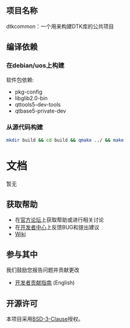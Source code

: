 ## 项目名称

dtkcommon：一个用来构建DTK库的公共项目

## 编译依赖

### 在debian/uos上构建

软件包依赖:

- pkg-config
- libglib2.0-bin
- qttools5-dev-tools
- qtbase5-private-dev

### 从源代码构建

```bash
mkdir build && cd build && qmake ../ && make
```

# 文档

暂无

## 获取帮助

- 在[官方论坛](https://bbs.deepin.org/)上获取帮助或进行相关讨论
- 在[开发者中心](https://github.com/linuxdeepin/developer-center)上反馈BUG和提出建议
- [Wiki](https://wiki.deepin.org/)

## 参与其中

我们鼓励您报告问题并贡献更改

- [开发者贡献指南](https://github.com/linuxdeepin/developer-center/wiki/Contribution-Guidelines-for-Developers-en) (English)

## 开源许可

本项目采用[BSD-3-Clause](LICENSE)授权。
